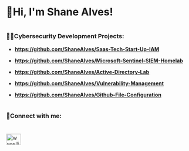  <h1 align="left">👋Hi, I'm Shane Alves!</h1>

# <h3 align="Left">👩‍💻Cybersecurity Development Projects:</h3>

-  **https://github.com/ShaneAlves/Saas-Tech-Start-Up-IAM**

-  **https://github.com/ShaneAlves/Microsoft-Sentinel-SIEM-Homelab**

-  **https://github.com/ShaneAlves/Active-Directory-Lab**

-  **https://github.com/ShaneAlves/Vulnerability-Management**

-  **https://github.com/ShaneAlves/Github-File-Configuration**

# <h3 align="left"> 🤳Connect with me:</h3>
# <p align="left">
<a href="https://linkedin.com/in/www.linkedin.com/in/shane-alves" target="blank"><img align="center" src="https://raw.githubusercontent.com/rahuldkjain/github-profile-readme-generator/master/src/images/icons/Social/linked-in-alt.svg" alt="www.linkedin.com/in/shane-alves" height="30" width="40" /></a>
</p>
